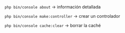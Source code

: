 `php bin/console about` -> información detallada

`php bin/console make:controller` -> crear un controlador

`php bin/console cache:clear` -> borrar la caché

